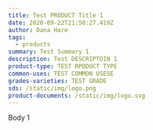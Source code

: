 ```yaml
---
title: Test PRODUCT Title 1
date: 2020-09-22T21:50:27.419Z
author: Dana Hare
tags:
  - products
summary: Test Summary 1
description: Test DESCRIPTOIN 1
product-type: TEST RPODUCT TYPE
common-uses: TEST COMMON USESE
grades-varieties: TEST GRADE
sds: /static/img/logo.png
product-documents: /static/img/logo.svg
---
```

Body 1